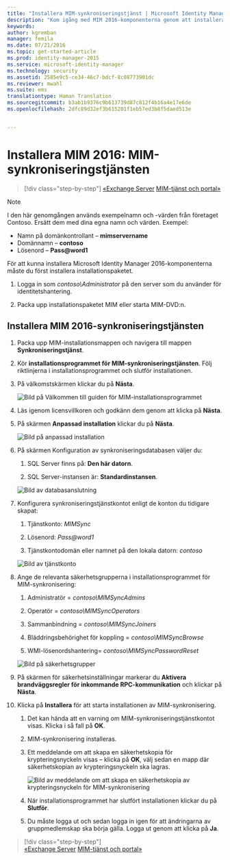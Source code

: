 ```yaml
---
title: "Installera MIM-synkroniseringstjänst | Microsoft Identity Manager"
description: "Kom igång med MIM 2016-komponenterna genom att installera och konfigurera Synkroniseringstjänsten."
keywords: 
author: kgremban
manager: femila
ms.date: 07/21/2016
ms.topic: get-started-article
ms.prod: identity-manager-2015
ms.service: microsoft-identity-manager
ms.technology: security
ms.assetid: 2585e9c5-ce34-46c7-bdcf-8c08773901dc
ms.reviewer: mwahl
ms.suite: ems
translationtype: Human Translation
ms.sourcegitcommit: b3ab1b9376c9b613739d87c812f4b16a4e17e6de
ms.openlocfilehash: 2dfc89d32ef3b615201f1eb57ed3b8f5daed513e


---
```


# Installera MIM 2016: MIM-synkroniseringstjänsten

>[!div class="step-by-step"]
[«Exchange Server](prepare-server-exchange.md)
[MIM-tjänst och portal»](install-mim-service-portal.md)

> [!NOTE]
> I den här genomgången används exempelnamn och -värden från företaget Contoso. Ersätt dem med dina egna namn och värden. Exempel:
> - Namn på domänkontrollant – **mimservername**
> - Domännamn – **contoso**
> - Lösenord – **Pass@word1**

För att kunna installera Microsoft Identity Manager 2016-komponenterna måste du först installera installationspaketet.

1. Logga in som *contoso\Administrator* på den server som du använder för identitetshantering.

2. Packa upp installationspaketet MIM eller starta MIM-DVD:n.

## Installera MIM 2016-synkroniseringstjänsten

1. Packa upp MIM-installationsmappen och navigera till mappen **Synkroniseringstjänst**.

2. Kör **installationsprogrammet för MIM-synkroniseringstjänsten**. Följ riktlinjerna i installationsprogrammet och slutför installationen.

3. På välkomstskärmen klickar du på **Nästa**.

    ![Bild på Välkommen till guiden för MIM-installationsprogrammet](media/MIM-Install1.png)

4. Läs igenom licensvillkoren och godkänn dem genom att klicka på **Nästa**.

5. På skärmen **Anpassad installation** klickar du på **Nästa**.

    ![Bild på anpassad installation](media/MIM-Install2.png)

6.  På skärmen Konfiguration av synkroniseringsdatabasen väljer du:

    1.  SQL Server finns på: **Den här datorn**.

    2.  SQL Server-instansen är: **Standardinstansen**.

    ![Bild av databasanslutning](media/MIM-Install3.png)

7.  Konfigurera synkroniseringstjänstkontot enligt de konton du tidigare skapat:

    1.  Tjänstkonto: *MIMSync*

    2.  Lösenord: *Pass@word1*

    3.  Tjänstkontodomän eller namnet på den lokala datorn: *contoso*

    ![Bild av tjänstkonto](media/MIM-Install4.png)

8.  Ange de relevanta säkerhetsgrupperna i installationsprogrammet för MIM-synkronisering:

    1. Administratör = *contoso\MIMSyncAdmins*

    2. Operatör = *contoso\MIMSyncOperators*

    3. Sammanbindning = *contoso\MIMSyncJoiners*

    4. Bläddringsbehörighet för koppling = *contoso\MIMSyncBrowse*

    5. WMI-lösenordshantering= *contoso\MIMSyncPasswordReset*

    ![Bild på säkerhetsgrupper](media/MIM-Install5.png)

9. På skärmen för säkerhetsinställningar markerar du **Aktivera brandväggsregler för inkommande RPC-kommunikation** och klickar på **Nästa**.

10. Klicka på **Installera** för att starta installationen av MIM-synkronisering.

    1. Det kan hända att en varning om MIM-synkroniseringstjänstkontot visas. Klicka i så fall på **OK**.

    2. MIM-synkronisering installeras.

    3. Ett meddelande om att skapa en säkerhetskopia för krypteringsnyckeln visas – klicka på **OK**, välj sedan en mapp där säkerhetskopian av krypteringsnyckeln ska lagras.

        ![Bild av meddelande om att skapa en säkerhetskopia av krypteringsnyckeln för MIM-synkronisering](media/MIM-Install7.png)

    4. När installationsprogrammet har slutfört installationen klickar du på **Slutför**.

    5. Du måste logga ut och sedan logga in igen för att ändringarna av gruppmedlemskap ska börja gälla. Logga ut genom att klicka på **Ja**.

>[!div class="step-by-step"]  
[«Exchange Server](prepare-server-exchange.md)
[MIM-tjänst och portal»](install-mim-service-portal.md)



<!--HONumber=Jul16_HO3-->


